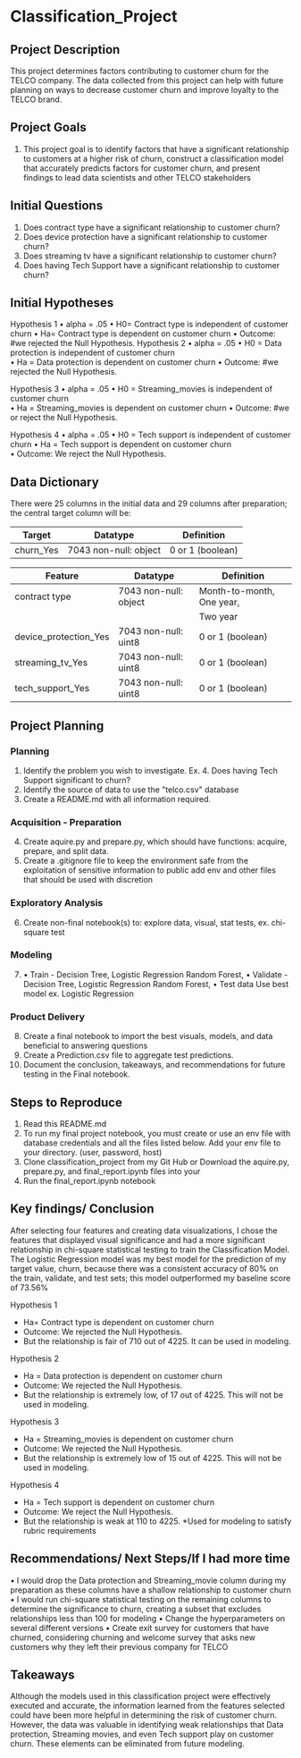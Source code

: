# Classification_Project


## Project Description
This project determines factors contributing to customer churn for the TELCO company. The data collected from this project can help with future planning on ways to decrease customer churn and improve loyalty to the TELCO brand.

## Project Goals
1. This project goal is to identify factors that have a significant relationship to customers at a higher risk of churn, construct a classification model that accurately predicts factors for customer churn, and present findings to lead data scientists and other TELCO stakeholders

## Initial Questions 
1. Does contract type have a significant relationship to customer churn?
2. Does device protection have a significant relationship to customer churn?
3. Does streaming tv have a significant relationship to customer churn?
4. Does having Tech Support have a significant relationship to customer churn?


## Initial Hypotheses 
Hypothesis 1 
    • alpha = .05 
    • H0= Contract type is independent of customer churn 
    • Ha= Contract type is dependent on customer churn 
    • Outcome: #we rejected the Null Hypothesis. 
Hypothesis 2 
    • alpha = .05 
    • H0 = Data protection is independent of customer churn  
    • Ha = Data protection is dependent on customer churn
    • Outcome: #we rejected the Null Hypothesis.
    
Hypothesis 3 
    • alpha = .05 
    • H0 = Streaming_movies is independent of customer churn  
    • Ha = Streaming_movies is dependent on customer churn
    • Outcome: #we or reject the Null Hypothesis.

Hypothesis 4 
    • alpha = .05 
    • H0 = Tech support is independent of customer churn 
    • Ha = Tech support is dependent on customer churn  
    • Outcome: We reject the Null Hypothesis.


## Data Dictionary

There were 25 columns in the initial data and 29 columns after preparation; the central target column will be: 

| Target     |       Datatype        |    Definition      |
|------------|-----------------------|:------------------:|
| churn_Yes  | 7043 non-null: object |  0 or 1 (boolean)           |


| Feature                 |       Datatype        |    Definition            |
|-------------------------|-----------------------|--------------------------|
|contract type 	          |7043 non-null: object  |Month-to-month, One year, |
|                         |                       |Two year                  |
|device_protection_Yes	  |7043 non-null: uint8   |0 or 1 (boolean)          |
|streaming_tv_Yes	      |7043 non-null: uint8   |0 or 1 (boolean)          |
|tech_support_Yes	      |7043 non-null: uint8   |0 or 1 (boolean)          |


## Project Planning 
### Planning 
1. Identify the problem you wish to investigate. Ex. 4. Does having Tech Support significant to churn?
2. Identify the source of data to use the "telco.csv" database 
3. Create a README.md with all information required.
### Acquisition - Preparation 
4. Create aquire.py and prepare.py, which should have functions: acquire, prepare, and split data.
5. Create a .gitignore file to keep the environment safe from the exploitation of sensitive information to public add env and other files that should be used with discretion
### Exploratory Analysis 
6. Create non-final notebook(s) to: explore data, visual, stat tests, ex. chi-square test
### Modeling 
7. • Train - Decision Tree, Logistic Regression Random Forest,
   • Validate - Decision Tree, Logistic Regression Random Forest,
   • Test data Use best model ex. Logistic Regression
### Product Delivery
8. Create a final notebook to import the best visuals, models, and data beneficial to answering questions
9. Create a Prediction.csv file to aggregate test predictions.
10. Document the conclusion, takeaways, and recommendations for future testing in the Final notebook.


## Steps to Reproduce
1. Read this README.md
2. To run my final project notebook, you must create or use an env file with database credentials and all the files listed below. Add your env file to your directory. (user, password, host)
3. Clone classification_project from my Git Hub or Download the aquire.py, prepare.py, and final_report.ipynb files into your 
4. Run the final_report.ipynb notebook


## Key findings/ Conclusion
   After selecting four features and creating data visualizations, I chose the features that displayed visual significance and had a more significant relationship in chi-square statistical testing to train the Classification Model. The Logistic Regression model was my best model for the prediction of my target value, churn, because there was a consistent accuracy of 80% on the train, validate, and test sets; this model outperformed my baseline score of 73.56% 

Hypothesis 1  
* Ha= Contract type is dependent on customer churn 
* Outcome: We rejected the Null Hypothesis. 
* But the relationship is fair of 710 out of 4225. It can be used in modeling.

Hypothesis 2  
* Ha = Data protection is dependent on customer churn
* Outcome: We rejected the Null Hypothesis.
* But the relationship is extremely low, of 17 out of 4225. This will not be used in modeling. 

Hypothesis 3  
* Ha = Streaming_movies is dependent on customer churn
* Outcome: We rejected the Null Hypothesis.
* But the relationship is extremely low of 15 out of 4225. This will not be used in modeling.  

Hypothesis 4  
* Ha = Tech support is dependent on customer churn  
* Outcome: We reject the Null Hypothesis.
* But the relationship is weak at 110 to 4225. *Used for modeling to satisfy rubric requirements
 
    
    
## Recommendations/ Next Steps/If I had more time
   • I would drop the Data protection and Streaming_movie column during my preparation as these columns have a shallow relationship to customer churn
   • I would run chi-square statistical testing on the remaining columns to determine the significance to churn, creating a subset that excludes relationships less than 100 for modeling 
   • Change the hyperparameters on several different versions
   • Create exit survey for customers that have churned, considering churning and welcome survey that asks new customers why they left their previous company for TELCO
   
   
## Takeaways 
   Although the models used in this classification project were effectively executed and accurate, the information learned from the features selected could have been more helpful in determining the risk of customer churn. However, the data was valuable in identifying weak relationships that Data protection, Streaming movies, and even Tech support play on customer churn. These elements can be eliminated from future modeling.
